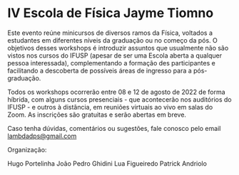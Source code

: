 # IV Escola de Física Jayme Tiomno

Este evento reúne minicursos de diversos ramos da Física, voltados a estudantes em diferentes níveis da graduação ou no começo da pós. O objetivos desses workshops é introduzir assuntos que usualmente não são vistos nos cursos do IFUSP (apesar de ser uma Escola aberta a qualquer pessoa interessada), complementando a formação des participantes e facilitando a descoberta de possíveis áreas de ingresso para a pós-graduação.

Todos os workshops ocorrerão entre 08 e 12 de agosto de 2022 de forma híbrida, com alguns cursos presenciais - que acontecerão nos auditórios do IFUSP - e outros à distância, em reuniões virtuais ao vivo em salas do Zoom. As inscrições são gratuitas e serão abertas em breve.

Caso tenha dúvidas, comentários ou sugestões, fale conosco pelo email lambdadps@gmail.com

Organização:

Hugo Portelinha
João Pedro Ghidini
Lua Figueiredo
Patrick Andriolo
